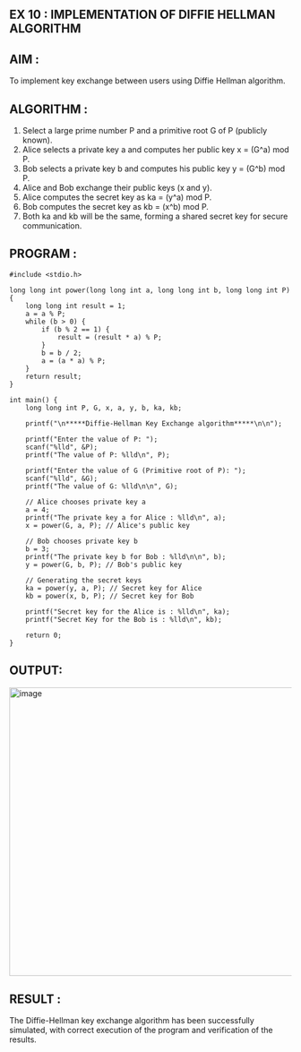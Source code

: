 ## EX 10 : IMPLEMENTATION OF DIFFIE HELLMAN ALGORITHM

## AIM :
To implement key exchange between users using Diffie Hellman algorithm.

## ALGORITHM :
1.	Select a large prime number P and a primitive root G of P (publicly known).
2.	Alice selects a private key a and computes her public key x = (G^a) mod P.
3.	Bob selects a private key b and computes his public key y = (G^b) mod P.
4.	Alice and Bob exchange their public keys (x and y).
5.	Alice computes the secret key as ka = (y^a) mod P.
6.	Bob computes the secret key as kb = (x^b) mod P.
7.	Both ka and kb will be the same, forming a shared secret key for secure communication.


## PROGRAM :
```
#include <stdio.h>

long long int power(long long int a, long long int b, long long int P) {
    long long int result = 1;
    a = a % P; 
    while (b > 0) {
        if (b % 2 == 1) { 
            result = (result * a) % P;
        }
        b = b / 2;
        a = (a * a) % P;
    }
    return result;
}

int main() {
    long long int P, G, x, a, y, b, ka, kb;

    printf("\n*****Diffie-Hellman Key Exchange algorithm*****\n\n");

    printf("Enter the value of P: ");
    scanf("%lld", &P); 
    printf("The value of P: %lld\n", P);

    printf("Enter the value of G (Primitive root of P): ");
    scanf("%lld", &G); 
    printf("The value of G: %lld\n\n", G);

    // Alice chooses private key a
    a = 4;
    printf("The private key a for Alice : %lld\n", a);
    x = power(G, a, P); // Alice's public key

    // Bob chooses private key b
    b = 3;
    printf("The private key b for Bob : %lld\n\n", b);
    y = power(G, b, P); // Bob's public key

    // Generating the secret keys
    ka = power(y, a, P); // Secret key for Alice
    kb = power(x, b, P); // Secret key for Bob

    printf("Secret key for the Alice is : %lld\n", ka);
    printf("Secret Key for the Bob is : %lld\n", kb);

    return 0;
}

```

## OUTPUT:

<img width="820" height="515" alt="image" src="https://github.com/user-attachments/assets/6ca49311-e414-4cf1-9c05-1e13eaa1e0a4" />


## RESULT :
The Diffie-Hellman key exchange algorithm has been successfully simulated, with correct execution	of	the	program	and	verification	of	the	results.
